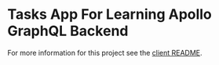 # Tasks App For Learning Apollo GraphQL Backend

For more information for this project see the [client README](https://github.com/harrisonmalone/rails-graphql-cra-client/blob/main/README.md).